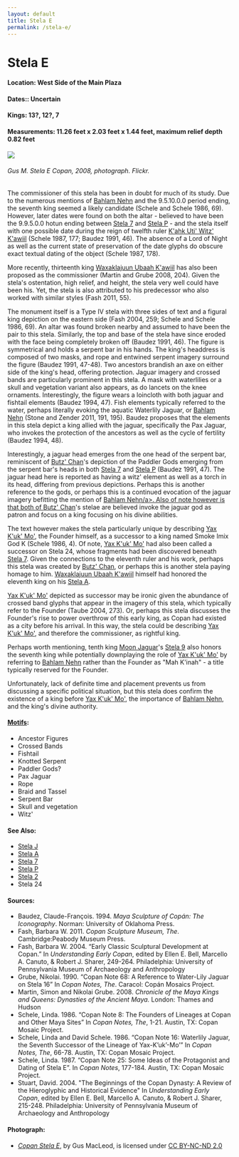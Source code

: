 ```yaml
---
layout: default
title: Stela E
permalink: /stela-e/
---
```


# Stela E

#### <strong>Location</strong>: West Side of the Main Plaza
#### <strong>Dates:</strong>: Uncertain
#### <strong>Kings</strong>: 13?, 12?, 7
#### <strong>Measurements</strong>: 11.26 feet x 2.03 feet x 1.44 feet, maximum relief depth 0.82 feet

<img src="{{site.baseurl}}/images/stela-e-macleod.jpg">

###### Gus M. <cite>Stela E Copan</cite>, 2008, photograph. Flickr.

The commissioner of this stela has been in doubt for much of its study. Due to the numerous mentions of <a href="{{site.baseurl}}/bahlam-nehn">Bahlam Nehn</a> and the 9.5.10.0.0 period ending, the seventh king seemed a likely candidate (Schele and Schele 1986, 69). However, later dates were found on both the altar - believed to have been the 9.9.5.0.0 hotun ending between <a href="{{site.baseurl}}/stela-7">Stela 7</a> and <a href="{{site.baseurl}}/stela-p">Stela P</a> - and the stela itself with one possible date during the reign of twelfth ruler <a href="{{site.baseurl}}/kahk-uti-witz-kawiil">K'ahk Uti' Witz' K'awiil</a> (Schele 1987, 177; Baudez 1991, 46). The absence of a Lord of Night as well as the current state of preservation of the date glyphs do obscure exact textual dating of the object (Schele 1987, 178).

More recently, thirteenth king <a href="{{site.baseurl}}/waxaklajuun=ubaah-kawiil">Waxaklajuun Ubaah K'awiil</a> has also been proposed as the commissioner (Martin and Grube 2008, 204). Given the stela's ostentation, high relief, and height, the stela very well could have been his. Yet, the stela is also attributed to his predecessor who also worked with similar styles (Fash 2011, 55).

The monument itself is a Type IV stela with three sides of text and a figural king depiction on the eastern side (Fash 2004, 259; Schele and Schele 1986, 69). An altar was found broken nearby and assumed to have been the pair to this stela. Similarly, the top and base of the stela have since eroded with the face being completely broken off (Baudez 1991, 46). The figure is symmetrical and holds a serpent bar in his hands. The king's headdress is composed of two masks, and rope and entwined serpent imagery surround the figure (Baudez 1991, 47-48). Two ancestors brandish an axe on either side of the king's head, offering protection. Jaguar imagery and crossed bands are particularly prominent in this stela. A mask with waterlilies or a skull and vegetation variant also appears, as do lancets on the knee ornaments. Interestingly, the figure wears a loincloth with both jaguar and fishtail elements (Baudez 1994, 47). Fish elements typically referred to the water, perhaps literally evoking the aquatic Waterlily Jaguar, or <a href="{{site.baseurl}}/bahlam-nehn">Bahlam Nehn</a> (Stone and Zender 2011, 191, 195). Baudez proposes that the elements in this stela depict a king allied with the jaguar, specifically the Pax Jaguar, who invokes the protection of the ancestors as well as the cycle of fertility (Baudez 1994, 48).

Interestingly, a jaguar head emerges from the one head of the serpent bar, reminiscent of <a href="{{site.baseurl}}/butz-chan">Butz' Chan</a>'s depiction of the Paddler Gods emerging from the serpent bar's heads in both <a href="{{site.baseurl}}/stela-7">Stela 7</a> and <a href="{{site.baseurl}}/stela-p">Stela P</a> (Baudez 1991, 47). The jaguar head here is reported as having a witz' element as well as a torch in its head, differing from previous depictions. Perhaps this is another reference to the gods, or perhaps this is a continued evocation of the jaguar imagery befitting the mention of <a href="{{site.baseurl}}/bahlam-nehn">Bahlam Nehn/a>. Also of note however is that both of <a href="{{site.baseurl}}/butz-chan">Butz' Chan</a>'s stelae are believed invoke the jaguar god as patron and focus on a king focusing on his divine abilities.

The text however makes the stela particularly unique by describing <a href="{{site.baseurl}}/yax-kuk-mo">Yax K'uk' Mo'</a>, the Founder himself, as a successor to a king named Smoke Imix God K (Schele 1986, 4). Of note, <a href="{{site.baseurl}}/yax-kuk-mo">Yax K'uk' Mo'</a> had also been called a successor on Stela 24, whose fragments had been discovered beneath <a href="{{site.baseurl}}/stela-7">Stela 7</a>. Given the connections to the eleventh ruler and his work, perhaps this stela was created by <a href="{{site.baseurl}}/butz-chan">Butz' Chan</a>, or perhaps this is another stela paying homage to him. <a href="{{site.baseurl}}/waxaklajuun-ubaah-kawiil">Waxaklajuun Ubaah K'awiil</a> himself had honored the eleventh king on his <a href="{{site.baseurl}}/stela-a">Stela A</a>.   

<a href="{{site.baseurl}}/yax-kuk-mo">Yax K'uk' Mo'</a> depicted as successor may be ironic given the abundance of crossed band glyphs that appear in the imagery of this stela, which typically refer to the Founder (Taube 2004, 273). Or, perhaps this stela discusses the Founder's rise to power overthrow of this early king, as Copan had existed as a city before his arrival. In this way, the stela could be describing <a href="{{site.baseurl}}/yax-kuk-mo">Yax K'uk' Mo'</a>, and therefore the commissioner, as rightful king.  

Perhaps worth mentioning, tenth king <a href="{{site.baseurl}}/moon-jaguar">Moon Jaguar</a>'s <a href="{{site.baseurl}}/stela-9">Stela 9</a> also honors the seventh king while potentially downplaying the role of <a href="{{site.baseurl}}/yax-kuk-mo">Yax K'uk' Mo'</a> by referring to <a href="{{site.baseurl}}/bahlam-nehn">Bahlam Nehn</a> rather than the Founder as "Mah K'inah" - a title typically reserved for the Founder.

Unfortunately, lack of definite time and placement prevents us from discussing a specific political situation, but this stela does confirm the existence of a king before <a href="{{site.basuerl}}/yax-kuk-mo">Yax K'uk' Mo'</a>, the importance of <a href="{{site.baseurl}}/bahlam-nehn">Bahlam Nehn</a>, and the king's divine authority.  

#### <strong><a href="{{site.baseurl}}/motif-glossary">Motifs</a></strong>:
<ul>
<li>Ancestor Figures</li>
<li>Crossed Bands</li>
<li>Fishtail</li>
<li>Knotted Serpent</li>
<li>Paddler Gods?</li>
<li>Pax Jaguar</li>
<li>Rope</li>
<li>Braid and Tassel</li>
<li>Serpent Bar</li>
<li>Skull and vegetation</li>
<li>Witz'</li>
</ul>

#### <strong>See Also</strong>:
<ul>
<li><a href="{{site.baseurl}}/stela-j">Stela J</a></li>
<li><a href="{{site.baseurl}}/stela-a">Stela A</a></li>
<li><a href="{{site.baseurl}}/stela-7">Stela 7</a></li>
<li><a href="{{site.baseurl}}/stela-p">Stela P</a></li>
<li><a href="{{site.baseurl}}/stela-2">Stela 2</a></li>
<li>Stela 24</li>
</ul>

#### <strong>Sources</strong>:
<ul>
<li>Baudez, Claude-François. 1994. <cite>Maya Sculpture of Copán: The Iconography</cite>. Norman: University of Oklahoma Press.</li>
<li>Fash, Barbara W. 2011. <cite>Copan Sculpture Museum, The</cite>. Cambridge:Peabody Museum Press.</li>
<li>Fash, Barbara W. 2004. “Early Classic Sculptural Development at Copan.” In <cite>Understanding Early Copan</cite>, edited by Ellen E. Bell, Marcello A. Canuto, & Robert J. Sharer, 249-264. Philadelphia: University of Pennsylvania Museum of Archaeology and Anthropology</li>
<li>Grube, Nikolai. 1990. “Copan Note 68: A Reference to Water-Lily Jaguar on Stela 16” In <cite>Copan Notes, The</cite>. Caracol: Copán Mosaics Project.</li>
<li>Martin, Simon and Nikolai Grube. 2008. <cite>Chronicle of the Maya Kings and Queens: Dynasties of the Ancient Maya.</cite> London: Thames and Hudson</li>
<li>Schele, Linda. 1986. “Copan Note 8: The Founders of Lineages at Copan and Other Maya Sites” In <cite>Copan Notes, The</cite>, 1-21. Austin, TX: Copan Mosaic Project.</li>
<li>Schele, Linda and David Schele. 1986. “Copan Note 16: Waterlily Jaguar, the Seventh Successor of the Lineage of Yax-K’uk’-Mo’” In <cite>Copan Notes, The</cite>, 66-78. Austin, TX: Copan Mosaic Project.</li>
<li>Schele, Linda. 1987. “Copan Note 25: Some Ideas of the Protagonist and Dating of Stela E”. In <cite>Copan Notes</cite>, 177-184. Austin, TX: Copan Mosaic Project.</li>
<li>Stuart, David. 2004. "The Beginnings of the Copan Dynasty: A Review of the Hieroglyphic and Historical Evidence" In <cite>Understanding Early Copan</cite>, edited by Ellen E. Bell, Marcello A. Canuto, & Robert J. Sharer, 215-248. Philadelphia: University of Pennsylvania Museum of Archaeology and Anthropology</li>
</ul>

#### <strong>Photograph</strong>:
<ul>
<li><a href="https://www.flickr.com/photos/17137968@N00/3075019867/in/photolist-yaCdKE-HDpvZ-q2MjEX-bXpTpJ-dt6qCF-x2quvC-4nFrQh-5FJhgV-CGNHsc-4nBgDV-bnUBSw-CGFPpN-96XT3B-9heVQK-8bfyVj-99RMbq-9hBwWt-7HbBu4-oeSNhn-qhpSqd-5Febes-6bdgzs-od7UCc-8M6rus-vsFjLs-vsFzYb-vuZ876-owaiZ8-ow2jGT-ryFStU-Hk2o3R-vdpHx9-vurLdb-x8sNcD-eJh384-Hk2uGx-x81eWT-odfXHz-odf1o8-ouovzY"><cite>Copan Stela E</cite></a>, by Gus MacLeod, is licensed under
<a href="https://creativecommons.org/licenses/by-nc-nd/2.0/">CC BY-NC-ND 2.0</a></li>
</ul>
